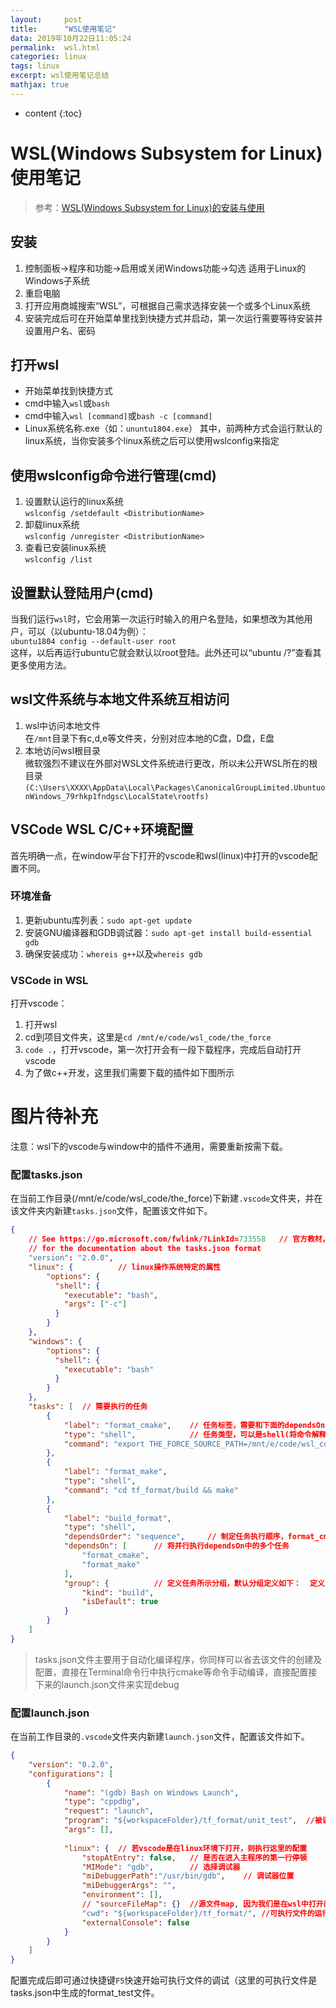 ```yaml
---
layout:     post
title:      "WSL使用笔记"
data: 2019年10月22日11:05:24
permalink:  wsl.html
categories: linux
tags: linux
excerpt: wsl使用笔记总结
mathjax: true
---
```


* content
{:toc}

# WSL(Windows Subsystem for Linux)使用笔记
> 参考：[WSL(Windows Subsystem for Linux)的安装与使用](https://www.jianshu.com/p/1da2ef53497e)

## 安装
1. 控制面板->程序和功能->启用或关闭Windows功能->勾选 适用于Linux的Windows子系统
2. 重启电脑
3. 打开应用商城搜索“WSL”，可根据自己需求选择安装一个或多个Linux系统
4. 安装完成后可在开始菜单里找到快捷方式并启动，第一次运行需要等待安装并设置用户名、密码


## 打开wsl
- 开始菜单找到快捷方式
- cmd中输入`wsl`或`bash`
- cmd中输入`wsl [command]`或`bash -c [command]`
- Linux系统名称.exe（如：`ununtu1804.exe`）
其中，前两种方式会运行默认的linux系统，当你安装多个linux系统之后可以使用wslconfig来指定


## 使用wslconfig命令进行管理(cmd)
1. 设置默认运行的linux系统  
   `wslconfig /setdefault <DistributionName>`  
2. 卸载linux系统  
   `wslconfig /unregister <DistributionName>`  
3. 查看已安装linux系统  
   `wslconfig /list`


## 设置默认登陆用户(cmd)
当我们运行`wsl`时，它会用第一次运行时输入的用户名登陆，如果想改为其他用户，可以（以ubuntu-18.04为例）：  
`ubuntu1804 config --default-user root`  
这样，以后再运行ubuntu它就会默认以root登陆。此外还可以“ubuntu /?”查看其更多使用方法。

## wsl文件系统与本地文件系统互相访问
1. wsl中访问本地文件  
   在`/mnt`目录下有c,d,e等文件夹，分别对应本地的C盘，D盘，E盘
2. 本地访问wsl根目录  
微软强烈不建议在外部对WSL文件系统进行更改，所以未公开WSL所在的根目录  
`(C:\Users\XXXX\AppData\Local\Packages\CanonicalGroupLimited.UbuntuonWindows_79rhkp1fndgsc\LocalState\rootfs)`

## VSCode WSL C/C++环境配置
首先明确一点，在window平台下打开的vscode和wsl(linux)中打开的vscode配置不同。  

### 环境准备  
1. 更新ubuntu库列表：`sudo apt-get update`  
2. 安装GNU编译器和GDB调试器：`sudo apt-get install build-essential gdb`  
3. 确保安装成功：`whereis g++`以及`whereis gdb`  

### VSCode in WSL
打开vscode：
1. 打开wsl  
2. cd到项目文件夹，这里是`cd /mnt/e/code/wsl_code/the_force`
3. `code .`，打开vscode，第一次打开会有一段下载程序，完成后自动打开vscode  
4. 为了做c++开发，这里我们需要下载的插件如下图所示  
# 图片待补充

注意：wsl下的vscode与window中的插件不通用，需要重新按需下载。  

### 配置tasks.json  
在当前工作目录(/mnt/e/code/wsl_code/the_force)下新建`.vscode`文件夹，并在该文件夹内新建`tasks.json`文件，配置该文件如下。  
```json
{
    // See https://go.microsoft.com/fwlink/?LinkId=733558   // 官方教材，写的很详细，建议阅读
    // for the documentation about the tasks.json format
    "version": "2.0.0",
    "linux": {          // linux操作系统特定的属性
        "options": {
          "shell": {
            "executable": "bash",
            "args": ["-c"]
          }
        }
    },
    "windows": {
        "options": {
          "shell": {
            "executable": "bash"
          }
        }
    },
    "tasks": [  // 需要执行的任务
        {
            "label": "format_cmake",    // 任务标签，需要和下面的dependsOn中对应
            "type": "shell",            // 任务类型，可以是shell(将命令解释为shell命令)或者process(将命令解释为要执行的过程)
            "command": "export THE_FORCE_SOURCE_PATH=/mnt/e/code/wsl_code/the_force && cd tf_format/build && cmake -DCMAKE_BUILD_TYPE=Debug -DBUILD_TEST=ON .." // 要执行的实际命令，命令之间用&&分隔(the force需要配置环境变量；到制定文件夹执行cmake并打开debug)
        },
        {
            "label": "format_make",
            "type": "shell",
            "command": "cd tf_format/build && make"
        },
        {
            "label": "build_format",
            "type": "shell",
            "dependsOrder": "sequence",     // 制定任务执行顺序，format_cmake -> format_make -> build_format
            "dependsOn": [      // 将并行执行dependsOn中的多个任务
                "format_cmake",
                "format_make"
            ],
            "group": {          // 定义任务所示分组，默认分组定义如下：  定义了默认组之后，可通过快捷键Ctrl+Shift+B来执行该分组
                "kind": "build",
                "isDefault": true
            }
        }
    ]
}
```

> tasks.json文件主要用于自动化编译程序，你同样可以省去该文件的创建及配置，直接在Terminal命令行中执行cmake等命令手动编译，直接配置接下来的launch.json文件来实现debug

### 配置launch.json  
在当前工作目录的`.vscode`文件夹内新建`launch.json`文件，配置该文件如下。  
```json
{ 
    "version": "0.2.0",
    "configurations": [
        {
            "name": "(gdb) Bash on Windows Launch",
            "type": "cppdbg",
            "request": "launch",
            "program": "${workspaceFolder}/tf_format/unit_test",  //被调试的可执行文件，其中workspaceFolder变量代表通过vscode打开文件夹的目录，或者说.vscode文件夹所在的目录，这里是/mnt/e/code/wsl_code/the_force
            "args": [],
            
            "linux": {  // 若vscode是在linux环境下打开，则执行这里的配置
                "stopAtEntry": false,   // 是否在进入主程序的第一行停顿
                "MIMode": "gdb",        // 选择调试器
                "miDebuggerPath":"/usr/bin/gdb",    // 调试器位置
                "miDebuggerArgs": "",
                "environment": [],
                // "sourceFileMap": {}  //源文件map, 因为我们是在wsl中打开的vscode，故不需要map，否则需要制定源码的map关系，如："/mnt/e/": "E:\\"
                "cwd": "${workspaceFolder}/tf_format/", //可执行文件的运行目录  在"cwd"目录下执行"program"
                "externalConsole": false
            }            
        }
    ]
}
```
配置完成后即可通过快捷键`F5`快速开始可执行文件的调试（这里的可执行文件是tasks.json中生成的format_test文件。  
